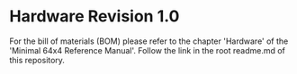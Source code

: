 # Hardware Revision 1.0

For the bill of materials (BOM) please refer to the chapter 'Hardware' of the 'Minimal 64x4 Reference Manual'. Follow the link in the root readme.md of this repository.
